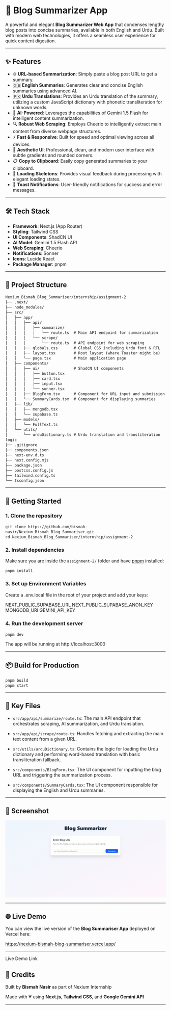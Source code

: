 # 📝 Blog Summarizer App

A powerful and elegant **Blog Summarizer Web App** that condenses lengthy blog posts into concise summaries, available in both English and Urdu. Built with modern web technologies, it offers a seamless user experience for quick content digestion.

---

## ✨ Features

- 🌐 **URL-based Summarization**: Simply paste a blog post URL to get a summary.
- 🇬🇧 **English Summaries**: Generates clear and concise English summaries using advanced AI.
- 🇵🇰 **Urdu Translations**: Provides an Urdu translation of the summary, utilizing a custom JavaScript dictionary with phonetic transliteration for unknown words.
- 🧠 **AI-Powered**: Leverages the capabilities of Gemini 1.5 Flash for intelligent content summarization.
- 🔍 **Robust Web Scraping**: Employs Cheerio to intelligently extract main content from diverse webpage structures.
- ⚡ **Fast & Responsive**: Built for speed and optimal viewing across all devices.
- 🎨 **Aesthetic UI**: Professional, clean, and modern user interface with subtle gradients and rounded corners.
- 📋 **Copy to Clipboard**: Easily copy generated summaries to your clipboard.
- 🔄 **Loading Skeletons**: Provides visual feedback during processing with elegant loading states.
- 🔔 **Toast Notifications**: User-friendly notifications for success and error messages.

---

## 🛠️ Tech Stack

- **Framework**: Next.js (App Router)
- **Styling**: Tailwind CSS
- **UI Components**: ShadCN UI
- **AI Model**: Gemini 1.5 Flash API
- **Web Scraping**: Cheerio
- **Notifications**: Sonner
- **Icons**: Lucide React
- **Package Manager**: pnpm

---

## 📁 Project Structure

```
Nexium_Bismah_Blog_Summariser/internship/assignment-2
├── .next/
├── node_modules/
├── src/
│   ├── app/
│   │   ├── api/
│   │   │   ├── summarize/
│   │   │   │   └── route.ts  # Main API endpoint for summarization
│   │   │   └── scrape/
│   │   │       └── route.ts  # API endpoint for web scraping
│   │   ├── globals.css       # Global CSS including Urdu font & RTL
│   │   ├── layout.tsx        # Root layout (where Toaster might be)
│   │   └── page.tsx          # Main application page
│   ├── components/
│   │   ├── ui/               # ShadCN UI components
│   │   │   ├── button.tsx
│   │   │   ├── card.tsx
│   │   │   ├── input.tsx
│   │   │   └── sonner.tsx
│   │   ├── BlogForm.tsx      # Component for URL input and submission
│   │   └── SummaryCards.tsx  # Component for displaying summaries
│   ├── lib/
│   │   ├── mongodb.tsx
│   │   └── supabase.ts 
│   ├── models/
│   │   └── FullText.ts       
│   └── utils/
│       └── urduDictionary.ts # Urdu translation and transliteration logic
├── .gitignore
├── components.json
├── next-env.d.ts
├── next.config.mjs
├── package.json
├── postcss.config.js
├── tailwind.config.ts
└── tsconfig.json

```

---

## 🚀 Getting Started

### 1. Clone the repository

```
git clone https://github.com/bismah-nasir/Nexium_Bismah_Blog_Summariser.git
cd Nexium_Bismah_Blog_Summariser/internship/assignment-2
```

### 2. Install dependencies
Make sure you are inside the ```assignment-2/``` folder and have [pnpm](https://pnpm.io/) installed:

```
pnpm install
```

### 3. Set up Environment Variables
Create a .env.local file in the root of your project and add your keys:

NEXT_PUBLIC_SUPABASE_URL
NEXT_PUBLIC_SUPABASE_ANON_KEY
MONGODB_URI
GEMINI_API_KEY

### 4. Run the development server

```
pnpm dev
```

The app will be running at http://localhost:3000

---

## 📦 Build for Production

```
pnpm build
pnpm start
```

---

## 🧪 Key Files
- ```src/app/api/summarize/route.ts```: The main API endpoint that orchestrates scraping, AI summarization, and Urdu translation.

- ```src/app/api/scrape/route.ts```: Handles fetching and extracting the main text content from a given URL.

- ```src/utils/urduDictionary.ts```: Contains the logic for loading the Urdu dictionary and performing word-based translation with basic transliteration fallback.

- ```src/components/BlogForm.tsx```: The UI component for inputting the blog URL and triggering the summarization process.

- ```src/components/SummaryCards.tsx```: The UI component responsible for displaying the English and Urdu summaries.

---

## 📸 Screenshot

![image_alt](https://github.com/bismah-nasir/Nexium_Bismah_Blog_Summariser/blob/65e31e3bfeaf102cd1abca2e25a12fa6e3d6609d/internship/assignment-2/src/public/blog_summarizer.PNG)

---

## 🌐 Live Demo

You can view the live version of the **Blog Summariser App** deployed on Vercel here:

https://nexium-bismah-blog-summariser.vercel.app/

---

Live Demo Link

## 💖 Credits
Built by **Bismah Nasir** as part of Nexium Internship

Made with 💗 using **Next.js**, **Tailwind CSS**, and **Google Gemini API**

---
